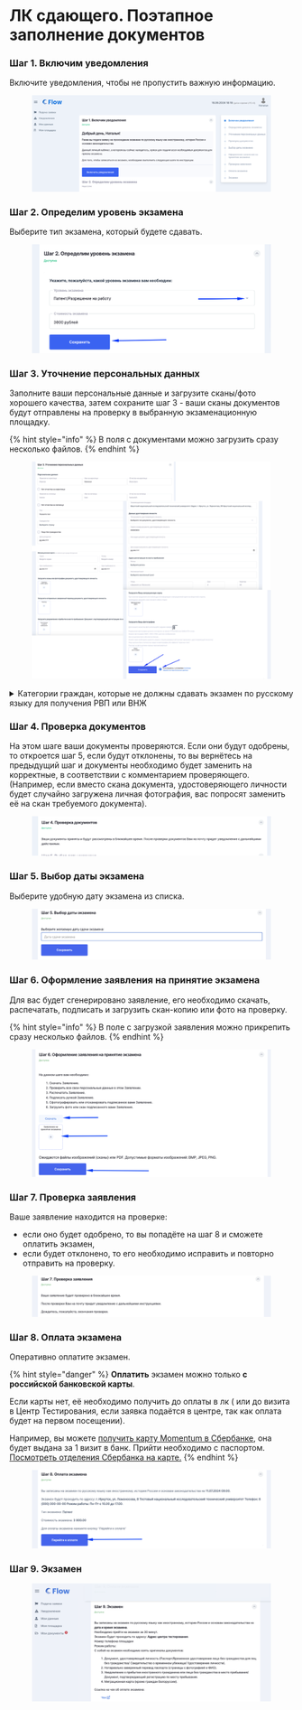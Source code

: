 # ЛК сдающего. Поэтапное заполнение документов

### Шаг 1. Включим уведомления

&#x20;Включите уведомления, чтобы не пропустить важную информацию.

<figure><img src=".gitbook/assets/image (10).png" alt=""><figcaption></figcaption></figure>

### Шаг 2. Определим уровень экзамена

Выберите тип экзамена, который будете сдавать.

<figure><img src=".gitbook/assets/image (11).png" alt=""><figcaption></figcaption></figure>

### Шаг 3. Уточнение персональных данных

Заполните ваши персональные данные и загрузите сканы/фото хорошего качества, затем сохраните шаг 3 - ваши сканы документов будут отправлены на проверку в выбранную экзаменационную площадку.&#x20;

{% hint style="info" %}
В поля с документами можно загрузить сразу несколько файлов.&#x20;
{% endhint %}

<figure><img src=".gitbook/assets/image (12).png" alt=""><figcaption></figcaption></figure>

<details>

<summary>Категории граждан, которые не должны сдавать экзамен по русскому языку для получения РВП или ВНЖ</summary>

Это три категории граждан:

* лица моложе 18 лет,
* мужчины старше 65 лет,
* женщины старше 60 лет

</details>

### Шаг 4. Проверка документов

На этом шаге ваши документы проверяются. Если они будут одобрены, то откроется шаг 5, если будут отклонены, то вы вернётесь на предыдущий шаг и документы необходимо будет заменить  на корректные, в соответствии с комментарием проверяющего. (Например, если вместо скана документа, удостоверяющего личности будет случайно загружена личная фотография, вас попросят заменить её на скан требуемого документа).

<figure><img src=".gitbook/assets/image (13).png" alt=""><figcaption></figcaption></figure>

### Шаг 5. Выбор даты экзамена

Выберите удобную дату экзамена из списка.

<figure><img src=".gitbook/assets/image (4).png" alt=""><figcaption></figcaption></figure>

### Шаг 6. Оформление заявления на принятие экзамена

Для вас будет сгенерировано заявление, его необходимо скачать, распечатать, подписать и загрузить скан-копию или фото на проверку.

{% hint style="info" %}
В поле с загрузкой заявления можно прикрепить сразу несколько файлов.&#x20;
{% endhint %}

<figure><img src=".gitbook/assets/image (5).png" alt=""><figcaption></figcaption></figure>

### Шаг 7. Проверка заявления

Ваше заявление находится на проверке:

* если оно будет одобрено, то вы попадёте на шаг 8 и сможете оплатить экзамен,&#x20;
* если будет отклонено, то его необходимо исправить и повторно отправить на проверку.

<figure><img src=".gitbook/assets/image (6).png" alt=""><figcaption></figcaption></figure>

### Шаг 8. Оплата экзамена

Оперативно оплатите экзамен.

{% hint style="danger" %}
**Оплатить** экзамен можно только **с российской банковской карты**.&#x20;

Если карты нет, её необходимо получить до оплаты в лк  ( или до визита в Центр Тестирования, если заявка подаётся в центре, так как оплата будет на первом посещении).



Например,  вы можете [получить карту Momentum в Сбербанке](https://www.sberbank.com/ru/person/bank_cards/debit/sberkarta_momentum), она будет выдана за 1 визит в банк. Прийти необходимо с паспортом.\
[Посмотреть отделения Сбербанка на карте.](https://yandex.ru/maps/11426/ussuriysk/chain/sberbank_atms/6003611/?ll=131.952120%2C43.797244\&sll=131.952120%2C43.797244\&sspn=0.189686%2C0.086043\&z=13)
{% endhint %}

<figure><img src=".gitbook/assets/image (7).png" alt=""><figcaption></figcaption></figure>

### Шаг 9. Экзамен

<figure><img src=".gitbook/assets/image (2).png" alt=""><figcaption></figcaption></figure>
